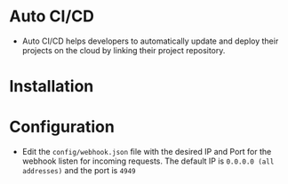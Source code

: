 # Auto CI/CD
- Auto CI/CD helps developers to automatically update and deploy their projects on the cloud by linking their project repository.

# Installation



# Configuration
- Edit the `config/webhook.json` file with the desired IP and Port for the webhook listen for incoming requests. The default IP is `0.0.0.0 (all addresses)` and the port is `4949`